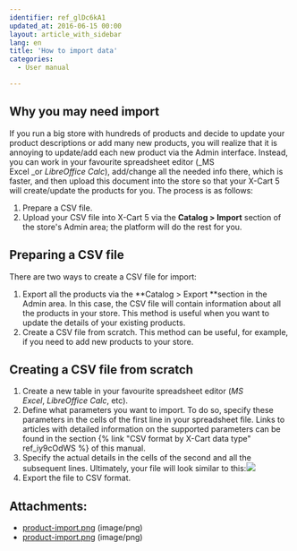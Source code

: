 ```yaml
---
identifier: ref_glDc6kA1
updated_at: 2016-06-15 00:00
layout: article_with_sidebar
lang: en
title: 'How to import data'
categories:
  - User manual

---
```



## Why you may need import

If you run a big store with hundreds of products and decide to update your product descriptions or add many new products, you will realize that it is annoying to update/add each new product via the Admin interface. Instead, you can work in your favourite spreadsheet editor (_MS Excel _or _LibreOffice Calc_), add/change all the needed info there, which is faster, and then upload this document into the store so that your X-Cart 5 will create/update the products for you. The process is as follows:

1.  Prepare a CSV file.
2.  Upload your CSV file into X-Cart 5 via the **Catalog > Import** section of the store's Admin area; the platform will do the rest for you.

## Preparing a CSV file

There are two ways to create a CSV file for import:

1.  Export all the products via the **Catalog > Export **section in the Admin area. In this case, the CSV file will contain information about all the products in your store. This method is useful when you want to update the details of your existing products.
2.  Create a CSV file from scratch. This method can be useful, for example, if you need to add new products to your store.

## Creating a CSV file from scratch

1.  Create a new table in your favourite spreadsheet editor (_MS Excel_, _LibreOffice Calc_, etc).
2.  Define what parameters you want to import. To do so, specify these parameters in the cells of the first line in your spreadsheet file. Links to articles with detailed information on the supported parameters can be found in the section {% link "CSV format by X-Cart data type" ref_iy9cOdWS %} of this manual.
3.  Specify the actual details in the cells of the second and all the subsequent lines. Ultimately, your file will look similar to this:![]({{site.baseurl}}/attachments/6389817/6586496.png)
4.  Export the file to CSV format.

## Attachments:

* [product-import.png]({{site.baseurl}}/attachments/6389817/7602467.png) (image/png)
* [product-import.png]({{site.baseurl}}/attachments/6389817/6586496.png) (image/png)